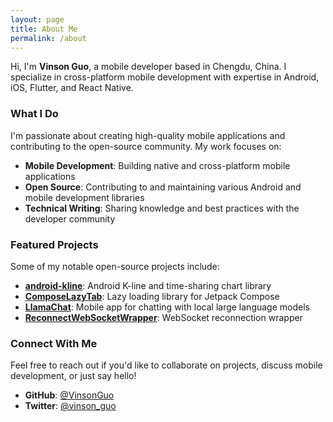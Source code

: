 ```yaml
---
layout: page
title: About Me
permalink: /about
---
```


Hi, I'm **Vinson Guo**, a mobile developer based in Chengdu, China. I specialize in cross-platform mobile development with expertise in Android, iOS, Flutter, and React Native.

### What I Do

I'm passionate about creating high-quality mobile applications and contributing to the open-source community. My work focuses on:

- **Mobile Development**: Building native and cross-platform mobile applications
- **Open Source**: Contributing to and maintaining various Android and mobile development libraries
- **Technical Writing**: Sharing knowledge and best practices with the developer community

### Featured Projects

Some of my notable open-source projects include:

- **[android-kline](https://github.com/VinsonGuo/android-kline)**: Android K-line and time-sharing chart library
- **[ComposeLazyTab](https://github.com/VinsonGuo/ComposeLazyTab)**: Lazy loading library for Jetpack Compose
- **[LlamaChat](https://github.com/VinsonGuo/LlamaChat)**: Mobile app for chatting with local large language models
- **[ReconnectWebSocketWrapper](https://github.com/VinsonGuo/ReconnectWebSocketWrapper)**: WebSocket reconnection wrapper

### Connect With Me

Feel free to reach out if you'd like to collaborate on projects, discuss mobile development, or just say hello!

- **GitHub**: [@VinsonGuo](https://github.com/VinsonGuo)
- **Twitter**: [@vinson_guo](https://twitter.com/vinson_guo)
